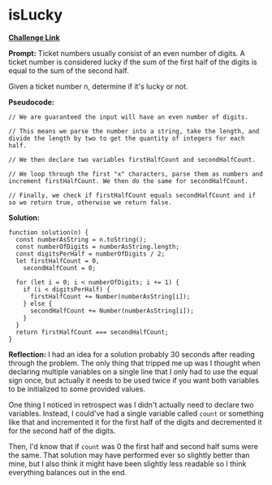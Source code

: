 # isLucky

[**Challenge Link**](https://app.codesignal.com/arcade/intro/level-3/3AdBC97QNuhF6RwsQ)

**Prompt:** Ticket numbers usually consist of an even number of digits. A ticket number is considered lucky if the sum of the first half of the digits is equal to the sum of the second half.

Given a ticket number n, determine if it's lucky or not.

**Pseudocode:**

```
// We are guaranteed the input will have an even number of digits.

// This means we parse the number into a string, take the length, and divide the length by two to get the quantity of integers for each half.

// We then declare two variables firstHalfCount and secondHalfCount.

// We loop through the first "x" characters, parse them as numbers and increment firstHalfCount. We then do the same for secondHalfCount.

// Finally, we check if firstHalfCount equals secondHalfCount and if so we return true, otherwise we return false.
```

**Solution:**

```
function solution(n) {
  const numberAsString = n.toString();
  const numberOfDigits = numberAsString.length;
  const digitsPerHalf = numberOfDigits / 2;
  let firstHalfCount = 0,
    secondHalfCount = 0;

  for (let i = 0; i < numberOfDigits; i += 1) {
    if (i < digitsPerHalf) {
      firstHalfCount += Number(numberAsString[i]);
    } else {
      secondHalfCount += Number(numberAsString[i]);
    }
  }
  return firstHalfCount === secondHalfCount;
}
```

**Reflection:** I had an idea for a solution probably 30 seconds after reading through the problem. The only thing that tripped me up was I thought when declaring multiple variables on a single line that I only had to use the equal sign once, but actually it needs to be used twice if you want both variables to be initialized to some provided values.

One thing I noticed in retrospect was I didn't actually need to declare two variables. Instead, I could've had a single variable called `count` or something like that and incremented it for the first half of the digits and decremented it for the second half of the digits.

Then, I'd know that if `count` was 0 the first half and second half sums were the same. That solution may have performed ever so slightly better than mine, but I also think it might have been slightly less readable so I think everything balances out in the end.
